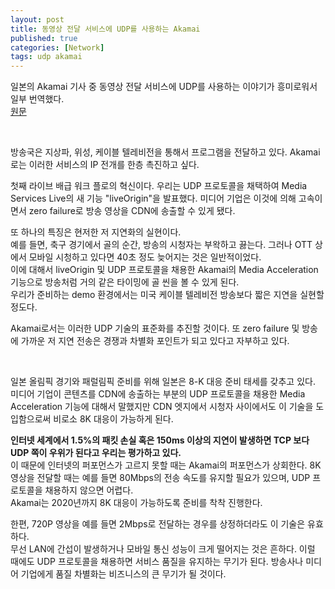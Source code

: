 ```yaml
---
layout: post
title: 동영상 전달 서비스에 UDP를 사용하는 Akamai
published: true
categories: [Network]
tags: udp akamai
---
```

일본의 Akamai 기사 중 동영상 전달 서비스에 UDP를 사용하는 이야기가 흥미로워서 일부 번역했다.  
[원문](http://itpro.nikkeibp.co.jp/atcl/column/14/379554/071300025/)   
  
<br> 
  
방송국은 지상파, 위성, 케이블 텔레비전을 통해서 프로그램을 전달하고 있다. Akamai로는 이러한 서비스의 IP 전개를 한층 촉진하고 싶다.  
  
첫째 라이브 배급 워크 플로의 혁신이다. 우리는 UDP 프로토콜을 채택하여 Media Services Live의 새 기능 "liveOrigin"을 발표했다. 미디어 기업은 이것에 의해 고속이면서 zero failure로 방송 영상을 CDN에 송출할 수 있게 됐다.  
  
또 하나의 특징은 현저한 저 지연화의 실현이다.  
예를 들면, 축구 경기에서 골의 순간, 방송의 시청자는 부왁하고 끓는다.  그러나 OTT 상에서 모바일 시청하고 있다면 40초 정도 늦어지는 것은 일반적이었다.  
이에 대해서 liveOrigin 및 UDP 프로토콜을 채용한 Akamai의 Media Acceleration 기능으로 방송처럼 거의 같은 타이밍에 골 씬을 볼 수 있게 된다.  
우리가 준비하는 demo 환경에서는 미국 케이블 텔레비전 방송보다 짧은 지연을 실현할 정도다.  
  
Akamai로서는 이러한 UDP 기술의 표준화를 추진할 것이다. 
또 zero failure 및 방송에 가까운 저 지연 전송은 경쟁과 차별화 포인트가 되고 있다고 자부하고 있다.  
  
<br> 
  
일본 올림픽 경기와 패럴림픽 준비를 위해 일본은 8-K 대응 준비 태세를 갖추고 있다.  
미디어 기업이 콘텐츠를 CDN에 송출하는 부분의 UDP 프로토콜을 채용한 Media Acceleration 기능에 대해서 말했지만 CDN 엣지에서 시청자 사이에서도 이 기술을 도입함으로써 비로소 8K 대응이 가능하게 된다.  
  
**인터넷 세계에서 1.5%의 패킷 손실 혹은 150ms 이상의 지연이 발생하면 TCP 보다 UDP 쪽이 우위가 된다고 우리는 평가하고 있다.**  
이 때문에 인터넷의 퍼포먼스가 고르지 못할 때는 Akamai의 퍼포먼스가 상회한다. 8K 영상을 전달할 때는 예를 들면 80Mbps의 전송 속도를 유지할 필요가 있으며, UDP 프로토콜을 채용하지 않으면 어렵다.  
Akamai는 2020년까지 8K 대응이 가능하도록 준비를 착착 진행한다.  
  
한편, 720P 영상을 예를 들면 2Mbps로 전달하는 경우를 상정하더라도 이 기술은 유효하다.  
무선 LAN에 간섭이 발생하거나 모바일 통신 성능이 크게 떨어지는 것은 흔하다. 이럴 때에도 UDP 프로토콜을 채용하면 서비스 품질을 유지하는 무기가 된다.  방송사나 미디어 기업에게 품질 차별화는 비즈니스의 큰 무기가 될 것이다.  